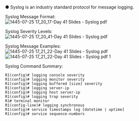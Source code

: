 ● Syslog is an industry standard protocol for message logging.

Syslog Message Format:  
![1445-07-25 17_20_17-Day 41 Slides - Syslog pdf](https://github.com/0xVoLk/CCNA-Note/assets/100092212/58b6ffb3-0ac5-49a8-a8ab-efef0675613c)


Syslog Severity Levels:  
![1445-07-25 17_20_41-Day 41 Slides - Syslog pdf](https://github.com/0xVoLk/CCNA-Note/assets/100092212/5226142b-5068-4685-8cae-50e2951c9283)


Syslog Message Examples:  
![1445-07-25 17_21_22-Day 41 Slides - Syslog pdf](https://github.com/0xVoLk/CCNA-Note/assets/100092212/04339ae7-d20d-47fe-8b62-1b7200f26bb4)  
![1445-07-25 17_21_22-Day 41 Slides - Syslog pdf 1](https://github.com/0xVoLk/CCNA-Note/assets/100092212/e63cc3cb-5444-4e52-90f1-be3f701bd06e)


Syslog Command Summary:
```
R1(config)# logging console severity 
R1(config)# logging monitor severity 
R1(config)# logging buffered [size] severity 
R1(config)# logging server-ip 
R1(config)# logging host server-ip 
R1(config)# logging trap severity 
R1# terminal monitor
R1(config-line)# logging synchronous 
R1(config)# service timestamps log [datetime | uptime] 
R1(config)# service sequence-numbers
```
